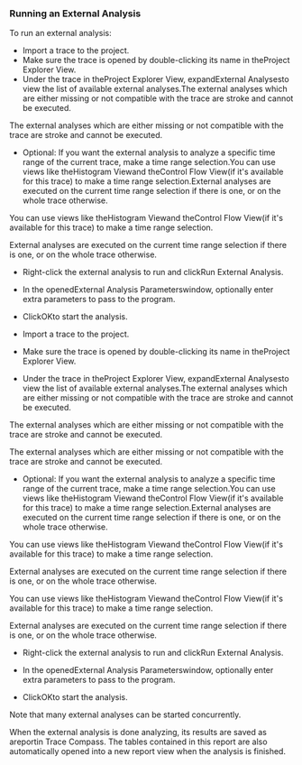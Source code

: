 ### Running an External Analysis

To run an external analysis:
- Import a trace to the project.
- Make sure the trace is opened by double-clicking its name in theProject Explorer View.
- Under the trace in theProject Explorer View, expandExternal Analysesto view the list of available external analyses.The external analyses which are either missing or not compatible with the trace are stroke and cannot be executed.

The external analyses which are either missing or not compatible with the trace are stroke and cannot be executed.


- Optional: If you want the external analysis to analyze a specific time range of the current trace, make a time range selection.You can use views like theHistogram Viewand theControl Flow View(if it's available for this trace) to make a time range selection.External analyses are executed on the current time range selection if there is one, or on the whole trace otherwise.

You can use views like theHistogram Viewand theControl Flow View(if it's available for this trace) to make a time range selection.

External analyses are executed on the current time range selection if there is one, or on the whole trace otherwise.
- Right-click the external analysis to run and clickRun External Analysis.


- In the openedExternal Analysis Parameterswindow, optionally enter extra parameters to pass to the program.


- ClickOKto start the analysis.
- Import a trace to the project.
- Make sure the trace is opened by double-clicking its name in theProject Explorer View.
- Under the trace in theProject Explorer View, expandExternal Analysesto view the list of available external analyses.The external analyses which are either missing or not compatible with the trace are stroke and cannot be executed.

The external analyses which are either missing or not compatible with the trace are stroke and cannot be executed.



The external analyses which are either missing or not compatible with the trace are stroke and cannot be executed.


- Optional: If you want the external analysis to analyze a specific time range of the current trace, make a time range selection.You can use views like theHistogram Viewand theControl Flow View(if it's available for this trace) to make a time range selection.External analyses are executed on the current time range selection if there is one, or on the whole trace otherwise.

You can use views like theHistogram Viewand theControl Flow View(if it's available for this trace) to make a time range selection.

External analyses are executed on the current time range selection if there is one, or on the whole trace otherwise.

You can use views like theHistogram Viewand theControl Flow View(if it's available for this trace) to make a time range selection.

External analyses are executed on the current time range selection if there is one, or on the whole trace otherwise.
- Right-click the external analysis to run and clickRun External Analysis.




- In the openedExternal Analysis Parameterswindow, optionally enter extra parameters to pass to the program.




- ClickOKto start the analysis.

Note that many external analyses can be started concurrently.

When the external analysis is done analyzing, its results are saved as areportin Trace Compass. The tables contained in this report are also automatically opened into a new report view when the analysis is finished.